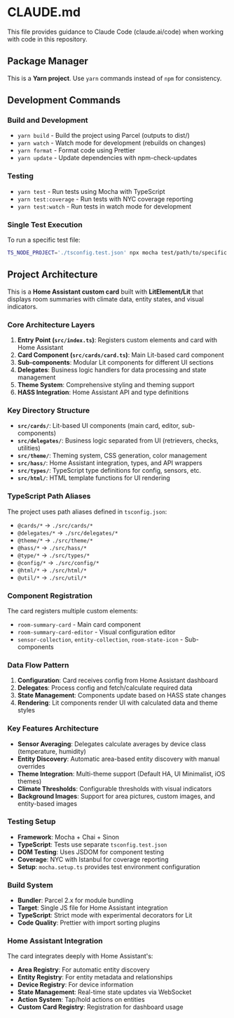 # CLAUDE.md

This file provides guidance to Claude Code (claude.ai/code) when working with code in this repository.

## Package Manager

This is a **Yarn project**. Use `yarn` commands instead of `npm` for consistency.

## Development Commands

### Build and Development

- `yarn build` - Build the project using Parcel (outputs to dist/)
- `yarn watch` - Watch mode for development (rebuilds on changes)
- `yarn format` - Format code using Prettier
- `yarn update` - Update dependencies with npm-check-updates

### Testing

- `yarn test` - Run tests using Mocha with TypeScript
- `yarn test:coverage` - Run tests with NYC coverage reporting
- `yarn test:watch` - Run tests in watch mode for development

### Single Test Execution

To run a specific test file:

```bash
TS_NODE_PROJECT='./tsconfig.test.json' npx mocha test/path/to/specific.spec.ts
```

## Project Architecture

This is a **Home Assistant custom card** built with **LitElement/Lit** that displays room summaries with climate data, entity states, and visual indicators.

### Core Architecture Layers

1. **Entry Point (`src/index.ts`)**: Registers custom elements and card with Home Assistant
2. **Card Component (`src/cards/card.ts`)**: Main Lit-based card component
3. **Sub-components**: Modular Lit components for different UI sections
4. **Delegates**: Business logic handlers for data processing and state management
5. **Theme System**: Comprehensive styling and theming support
6. **HASS Integration**: Home Assistant API and type definitions

### Key Directory Structure

- **`src/cards/`**: Lit-based UI components (main card, editor, sub-components)
- **`src/delegates/`**: Business logic separated from UI (retrievers, checks, utilities)
- **`src/theme/`**: Theming system, CSS generation, color management
- **`src/hass/`**: Home Assistant integration, types, and API wrappers
- **`src/types/`**: TypeScript type definitions for config, sensors, etc.
- **`src/html/`**: HTML template functions for UI rendering

### TypeScript Path Aliases

The project uses path aliases defined in `tsconfig.json`:

- `@cards/*` → `./src/cards/*`
- `@delegates/*` → `./src/delegates/*`
- `@theme/*` → `./src/theme/*`
- `@hass/*` → `./src/hass/*`
- `@type/*` → `./src/types/*`
- `@config/*` → `./src/config/*`
- `@html/*` → `./src/html/*`
- `@util/*` → `./src/util/*`

### Component Registration

The card registers multiple custom elements:

- `room-summary-card` - Main card component
- `room-summary-card-editor` - Visual configuration editor
- `sensor-collection`, `entity-collection`, `room-state-icon` - Sub-components

### Data Flow Pattern

1. **Configuration**: Card receives config from Home Assistant dashboard
2. **Delegates**: Process config and fetch/calculate required data
3. **State Management**: Components update based on HASS state changes
4. **Rendering**: Lit components render UI with calculated data and theme styles

### Key Features Architecture

- **Sensor Averaging**: Delegates calculate averages by device class (temperature, humidity)
- **Entity Discovery**: Automatic area-based entity discovery with manual overrides
- **Theme Integration**: Multi-theme support (Default HA, UI Minimalist, iOS themes)
- **Climate Thresholds**: Configurable thresholds with visual indicators
- **Background Images**: Support for area pictures, custom images, and entity-based images

### Testing Setup

- **Framework**: Mocha + Chai + Sinon
- **TypeScript**: Tests use separate `tsconfig.test.json`
- **DOM Testing**: Uses JSDOM for component testing
- **Coverage**: NYC with Istanbul for coverage reporting
- **Setup**: `mocha.setup.ts` provides test environment configuration

### Build System

- **Bundler**: Parcel 2.x for module bundling
- **Target**: Single JS file for Home Assistant integration
- **TypeScript**: Strict mode with experimental decorators for Lit
- **Code Quality**: Prettier with import sorting plugins

### Home Assistant Integration

The card integrates deeply with Home Assistant's:

- **Area Registry**: For automatic entity discovery
- **Entity Registry**: For entity metadata and relationships
- **Device Registry**: For device information
- **State Management**: Real-time state updates via WebSocket
- **Action System**: Tap/hold actions on entities
- **Custom Card Registry**: Registration for dashboard usage
